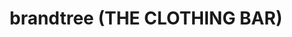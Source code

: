 ---
title: "brandtree (THE CLOTHING BAR)"
url: /khrchy/brandtree-the-clothing-bar/
shop: Kleidung
---